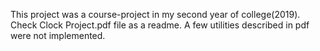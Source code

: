 This project was a course-project in my second year of college(2019).
Check Clock Project.pdf file as a readme.
A few utilities described in pdf were not implemented.
